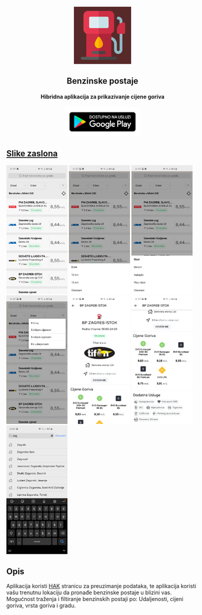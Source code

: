 <p align="center"><a href="https://play.google.com/store/apps/details?id=stjepan.com.benz"><img src="assets/icon.png" width="150"></a></p> 
<h2 align="center"><b>Benzinske postaje</b></h2>
<h4 align="center">Hibridna aplikacija za prikazivanje cijene goriva</h4>
<p align="center"> <a href="https://play.google.com/store/apps/details?id=stjepan.com.benz" alt="Google play izdanje"> <img src="assets/google-play-badge.png" width="200"></p>

## Slike zaslona
[<img src="assets/slika1.jpg" width="160">](assets/slika1.jpg)
[<img src="assets/slika2.jpg" width="160">](assets/slika2.jpg)
[<img src="assets/slika3.jpg" width="160">](assets/slika3.jpg)
[<img src="assets/slika4.jpg" width="160">](assets/slika4.jpg)
[<img src="assets/slika5.jpg" width="160">](assets/slika5.jpg)
[<img src="assets/slika7.jpg" width="160">](assets/slika7.jpg)
[<img src="assets/slika6.jpg" width="160">](assets/slika6.jpg)


## Opis
Aplikacija koristi [HAK](https://map.hak.hr/) stranicu za preuzimanje podataka, te aplikacija koristi vašu trenutnu lokaciju da pronađe benzinske postaje u blizini vas. Mogućnost traženja i filtiranje benzinskih postaji po: Udaljenosti, cijeni goriva, vrsta goriva i gradu.
